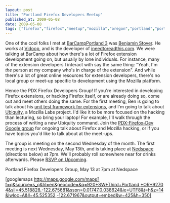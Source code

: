 ```yaml
---
layout: post
title: "Portland Firefox Developers Meetup"
published_at: 2009-05-08
date: 2009-05-08
tags: ["firefox","firefox","meetup","mozilla","oregon","portland","portland"]
---
```


One of the cool folks I met at [BarCampPortland 3](http://barcampportland.org) was [Benjamin Stover](http://twitter.com/stechz). He works at [Vidoop](http://vidoop.com/), and is the developer of [ineedtoreadthis.com](http://ineedtoreadthis.com/). We were talking at BarCamp about how there's a lot of Firefox extension development going on, but usually by lone individuals. For instance, many of the extension developers I interact with say the same thing: "Yeah, I'm _the_ person at my company who's in charge of the extension". And while there's a lot of great online resources for extension developers, there's no local group or meet-up specific to development using the Mozilla platform.

Hence the PDX Firefox Developers Group! If you're interested in developing Firefox extensions, or hacking Firefox itself, or are already doing so, come out and meet others doing the same. For the first meeting, Ben is going to talk about his [unit test framework for extensions](http://groups.google.com/group/pdx-firefox-dev/msg/40b71d5ab74c0db9), and I'm going to talk about [Ubiquity](http://ubiquity.mozilla.com/), a Mozilla Labs project. I'd like it to be more focused on the hacking than lecturing, so bring your laptop! For example, I'll walk through the process of writing a new Ubiquity command. Join the [PDX-Firefox-Dev Google group](http://groups.google.com/group/pdx-firefox-dev) for ongoing talk about Firefox and Mozilla hacking, or if you have topics you'd like to talk about at the meet-ups.

The group is meeting on the second Wednesday of the month. The first meeting is next Wednesday, May 13th, and is taking place at [Nedspace](http://www.nedspace.com/) (directions below) at 7pm. We'll probably roll somewhere near for drinks afterwards. Please [RSVP on Upcoming](http://upcoming.yahoo.com/event/2620820/).

Portland Firefox Developers Group, May 13 at 7pm at Nedspace

[googlemaps http://maps.google.com/maps?f=q&source=s_q&hl=en&geocode=&q=920+SW+Third+Portland,+OR+92704&sll=45.518828,-122.675681&sspn=0.01747,0.038624&ie=UTF8&t=h&z=14&iwloc=A&ll=45.525352,-122.671967&output=embed&w=425&h=350]